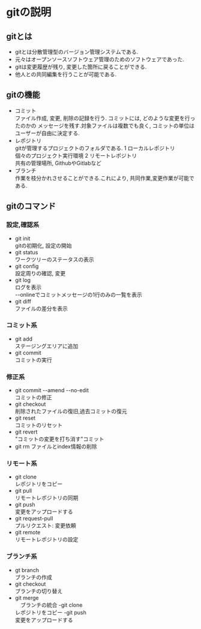 # gitの説明

## gitとは
- gitとは分散管理型のバージョン管理システムである.
- 元々はオープンソースソフトウェア管理のためのソフトウェアであった.
- gitは変更履歴が残り, 変更した箇所に戻ることができる.
- 他人との共同編集を行うことが可能である. 

## gitの機能
- コミット<br>
  ファイル作成, 変更, 削除の記録を行う. コミットには, どのような変更を行ったのかの
  メッセージを残す.対象ファイルは複数でも良く, コミットの単位はユーザーが自由に決定する.
- レポジトリ<br>
  gitが管理するプロジェクトのフォルダである.
1 ローカルレポジトリ<br>
  個々のプロジェクト実行環境
2 リモートレポジトリ<br>
  共有の管理場所, GithubやGitlabなど
- ブランチ<br>
  作業を枝分かれさせることができる.これにより, 共同作業,変更作業が可能である.



## gitのコマンド

### 設定,確認系
- git init<br>
  gitの初期化, 設定の開始
- git status<br>
  ワークツリーのステータスの表示
- git config<br>
  設定周りの確認, 変更
- git log<br>
  ログを表示<br>
  --onlineでコミットメッセージの1行のみの一覧を表示
- git diff<br>
  ファイルの差分を表示

### コミット系
- git add<br>
  ステージングエリアに追加
- git commit<br>
  コミットの実行

### 修正系
- git commit --amend --no-edit<br>
  コミットの修正
- git checkout<br>
  削除されたファイルの復旧,過去コミットの復元
- git reset<br>
  コミットのリセット
- git revert<br>
  "コミットの変更を打ち消す"コミット
- git rm
  ファイルとindex情報の削除


### リモート系
- git clone<br>
  レポジトリをコピー
- git pull<br>
  リモートレポジトリの同期
- git push<br>
  変更をアップロードする
- git request-pull<br>
  プルリクエスト: 変更依頼
- git remote<br>
  リモートレポジトリの設定

### ブランチ系
- gt branch<br>
  ブランチの作成
- git checkout<br>
  ブランチの切り替え
- git merge<br>
　ブランチの統合
-git clone <br>
  レポジトリをコピー
-git push<br>
  変更をアップロードする

  
